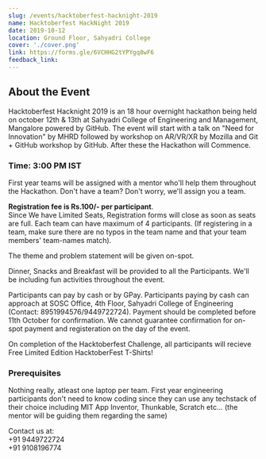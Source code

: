 ```yaml
---
slug: /events/hacktoberfest-hacknight-2019
name: Hacktoberfest HackNight 2019
date: 2019-10-12
location: Ground Floor, Sahyadri College
cover: './cover.png'
link: https://forms.gle/6VCHHG2tYPYgq8wF6
feedback_link:
---
```


## About the Event 
Hacktoberfest Hacknight 2019 is an 18 hour overnight hackathon being held on october 12th & 13th at Sahyadri College of Engineering and Management, Mangalore powered by GitHub. The event will start with a talk on "Need for Innovation" by MHRD followed by workshop on AR/VR/XR by Mozilla and Git + GitHub workshop by GitHub. After these the Hackathon will Commence.

### Time: 3:00 PM IST

First year teams will be assigned with a mentor who'll help them throughout the Hackathon. Don't have a team? Don't worry, we'll assign you a team.

<b>Registration fee is Rs.100/- per participant</b>.<br /> Since We have Limited Seats, Registration forms will close as soon as seats are full. Each team can have maximum of 4 participants. (If registering in a team, make sure there are no typos in the team name and that your team members' team-names match).

The theme and problem statement will be given on-spot.

Dinner, Snacks and Breakfast will be provided to all the Participants. We'll be including fun activities throughout the event.

Participants can pay by cash or by
GPay. Participants paying by cash can approach at SOSC Office, 4th Floor, Sahyadri College of Engineering (Contact: 8951994576/9449722724). Payment should be completed before 11th October for confirmation. We cannot guarantee confirmation for on-spot payment and registeration on the day of the event. 

On completion of the Hacktoberfest Challenge, all participants will recieve Free Limited Edition HacktoberFest T-Shirts!

### Prerequisites
Nothing really, atleast one laptop per team. First year engineering participants don't need to know coding since they can use any  techstack of their choice including MIT App Inventor, Thunkable, Scratch etc... (the mentor will be guiding them regarding the same)


Contact us at:<br />
+91 9449722724<br />
+91 9108196774
